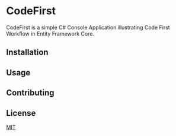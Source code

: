 # CodeFirst

CodeFirst is a simple C# Console Application illustrating Code First Workflow in Entity Framework Core.

## Installation



## Usage


## Contributing


## License
[MIT](https://choosealicense.com/licenses/mit/)